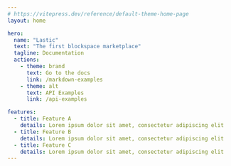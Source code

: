 ```yaml
---
# https://vitepress.dev/reference/default-theme-home-page
layout: home

hero:
  name: "Lastic"
  text: "The first blockspace marketplace"
  tagline: Documentation
  actions:
    - theme: brand
      text: Go to the docs
      link: /markdown-examples
    - theme: alt
      text: API Examples
      link: /api-examples

features:
  - title: Feature A
    details: Lorem ipsum dolor sit amet, consectetur adipiscing elit
  - title: Feature B
    details: Lorem ipsum dolor sit amet, consectetur adipiscing elit
  - title: Feature C
    details: Lorem ipsum dolor sit amet, consectetur adipiscing elit
---
```


